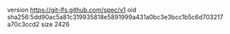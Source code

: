 version https://git-lfs.github.com/spec/v1
oid sha256:5dd90ac5a81c319935818e5891999a431a0bc3e3bcc1b5c6d703217a70c3ccd2
size 2426
